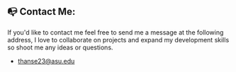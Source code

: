 ## 📭 Contact Me:

If you'd like to contact me feel free to send me a message at the following address, I love to collaborate on projects and expand my development skills so shoot me any ideas or questions.

- thanse23@asu.edu
